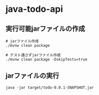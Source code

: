 # java-todo-api

## 実行可能jarファイルの作成

```shell
# jarファイル作成
./mvnw clean package
```

```shell
# テスト通さずjarファイル作成
./mvnw clean package -DskipTests=true
```

## jarファイルの実行

```shell
java -jar target/todo-0.0.1-SNAPSHOT.jar
```
